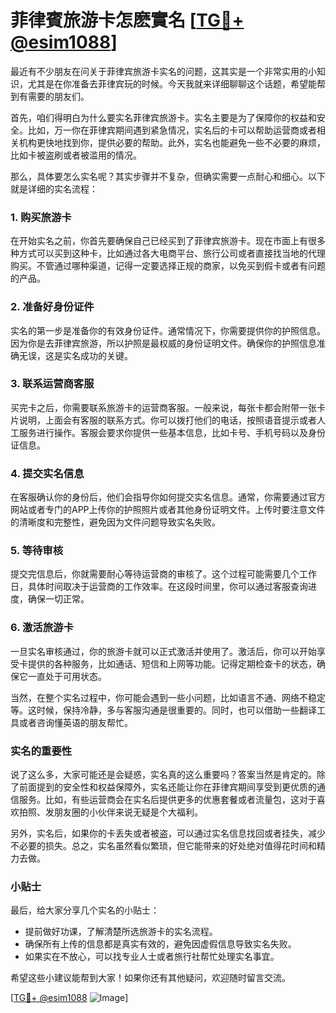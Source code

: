 # 菲律賓旅游卡怎麽實名 [[TG💪+ @esim1088](https://t.me/s/esim1088)]

最近有不少朋友在问关于菲律宾旅游卡实名的问题，这其实是一个非常实用的小知识，尤其是在你准备去菲律宾玩的时候。今天我就来详细聊聊这个话题，希望能帮到有需要的朋友们。

首先，咱们得明白为什么要实名菲律宾旅游卡。实名主要是为了保障你的权益和安全。比如，万一你在菲律宾期间遇到紧急情况，实名后的卡可以帮助运营商或者相关机构更快地找到你，提供必要的帮助。此外，实名也能避免一些不必要的麻烦，比如卡被盗刷或者被滥用的情况。

那么，具体要怎么实名呢？其实步骤并不复杂，但确实需要一点耐心和细心。以下就是详细的实名流程：

### 1. **购买旅游卡**
在开始实名之前，你首先要确保自己已经买到了菲律宾旅游卡。现在市面上有很多种方式可以买到这种卡，比如通过各大电商平台、旅行公司或者直接找当地的代理购买。不管通过哪种渠道，记得一定要选择正规的商家，以免买到假卡或者有问题的产品。

### 2. **准备好身份证件**
实名的第一步是准备你的有效身份证件。通常情况下，你需要提供你的护照信息。因为你是去菲律宾旅游，所以护照是最权威的身份证明文件。确保你的护照信息准确无误，这是实名成功的关键。

### 3. **联系运营商客服**
买完卡之后，你需要联系旅游卡的运营商客服。一般来说，每张卡都会附带一张卡片说明，上面会有客服的联系方式。你可以拨打他们的电话，按照语音提示或者人工服务进行操作。客服会要求你提供一些基本信息，比如卡号、手机号码以及身份证信息。

### 4. **提交实名信息**
在客服确认你的身份后，他们会指导你如何提交实名信息。通常，你需要通过官方网站或者专门的APP上传你的护照照片或者其他身份证明文件。上传时要注意文件的清晰度和完整性，避免因为文件问题导致实名失败。

### 5. **等待审核**
提交完信息后，你就需要耐心等待运营商的审核了。这个过程可能需要几个工作日，具体时间取决于运营商的工作效率。在这段时间里，你可以通过客服查询进度，确保一切正常。

### 6. **激活旅游卡**
一旦实名审核通过，你的旅游卡就可以正式激活并使用了。激活后，你可以开始享受卡提供的各种服务，比如通话、短信和上网等功能。记得定期检查卡的状态，确保它一直处于可用状态。

当然，在整个实名过程中，你可能会遇到一些小问题，比如语言不通、网络不稳定等。这时候，保持冷静，多与客服沟通是很重要的。同时，也可以借助一些翻译工具或者咨询懂英语的朋友帮忙。

### 实名的重要性

说了这么多，大家可能还是会疑惑，实名真的这么重要吗？答案当然是肯定的。除了前面提到的安全性和权益保障外，实名还能让你在菲律宾期间享受到更优质的通信服务。比如，有些运营商会在实名后提供更多的优惠套餐或者流量包，这对于喜欢拍照、发朋友圈的小伙伴来说无疑是个大福利。

另外，实名后，如果你的卡丢失或者被盗，可以通过实名信息找回或者挂失，减少不必要的损失。总之，实名虽然看似繁琐，但它能带来的好处绝对值得花时间和精力去做。

### 小贴士

最后，给大家分享几个实名的小贴士：
- 提前做好功课，了解清楚所选旅游卡的实名流程。
- 确保所有上传的信息都是真实有效的，避免因虚假信息导致实名失败。
- 如果实在不放心，可以找专业人士或者旅行社帮忙处理实名事宜。

希望这些小建议能帮到大家！如果你还有其他疑问，欢迎随时留言交流。

[[TG💪+ @esim1088](https://t.me/s/esim1088) ![Image](https://i.postimg.cc/4NQfJmqS/Snipaste-2025-05-13-00-14-12.png)]